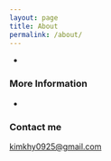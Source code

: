 ```yaml
---
layout: page
title: About
permalink: /about/
---
```


-

### More Information

-

### Contact me

[kimkhy0925@gmail.com](mailto:kimkhy0925@gmail.com)